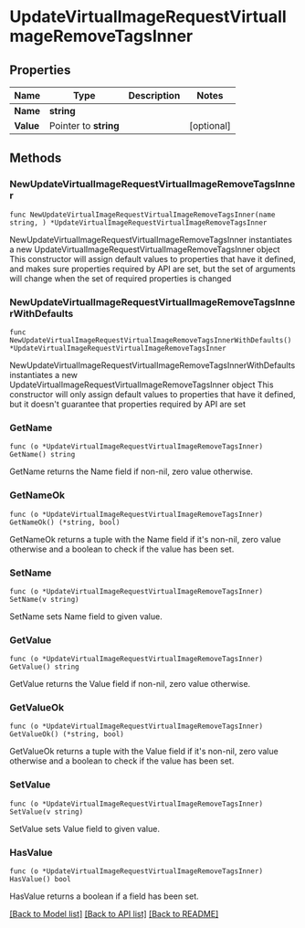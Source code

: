 # UpdateVirtualImageRequestVirtualImageRemoveTagsInner

## Properties

Name | Type | Description | Notes
------------ | ------------- | ------------- | -------------
**Name** | **string** |  | 
**Value** | Pointer to **string** |  | [optional] 

## Methods

### NewUpdateVirtualImageRequestVirtualImageRemoveTagsInner

`func NewUpdateVirtualImageRequestVirtualImageRemoveTagsInner(name string, ) *UpdateVirtualImageRequestVirtualImageRemoveTagsInner`

NewUpdateVirtualImageRequestVirtualImageRemoveTagsInner instantiates a new UpdateVirtualImageRequestVirtualImageRemoveTagsInner object
This constructor will assign default values to properties that have it defined,
and makes sure properties required by API are set, but the set of arguments
will change when the set of required properties is changed

### NewUpdateVirtualImageRequestVirtualImageRemoveTagsInnerWithDefaults

`func NewUpdateVirtualImageRequestVirtualImageRemoveTagsInnerWithDefaults() *UpdateVirtualImageRequestVirtualImageRemoveTagsInner`

NewUpdateVirtualImageRequestVirtualImageRemoveTagsInnerWithDefaults instantiates a new UpdateVirtualImageRequestVirtualImageRemoveTagsInner object
This constructor will only assign default values to properties that have it defined,
but it doesn't guarantee that properties required by API are set

### GetName

`func (o *UpdateVirtualImageRequestVirtualImageRemoveTagsInner) GetName() string`

GetName returns the Name field if non-nil, zero value otherwise.

### GetNameOk

`func (o *UpdateVirtualImageRequestVirtualImageRemoveTagsInner) GetNameOk() (*string, bool)`

GetNameOk returns a tuple with the Name field if it's non-nil, zero value otherwise
and a boolean to check if the value has been set.

### SetName

`func (o *UpdateVirtualImageRequestVirtualImageRemoveTagsInner) SetName(v string)`

SetName sets Name field to given value.


### GetValue

`func (o *UpdateVirtualImageRequestVirtualImageRemoveTagsInner) GetValue() string`

GetValue returns the Value field if non-nil, zero value otherwise.

### GetValueOk

`func (o *UpdateVirtualImageRequestVirtualImageRemoveTagsInner) GetValueOk() (*string, bool)`

GetValueOk returns a tuple with the Value field if it's non-nil, zero value otherwise
and a boolean to check if the value has been set.

### SetValue

`func (o *UpdateVirtualImageRequestVirtualImageRemoveTagsInner) SetValue(v string)`

SetValue sets Value field to given value.

### HasValue

`func (o *UpdateVirtualImageRequestVirtualImageRemoveTagsInner) HasValue() bool`

HasValue returns a boolean if a field has been set.


[[Back to Model list]](../README.md#documentation-for-models) [[Back to API list]](../README.md#documentation-for-api-endpoints) [[Back to README]](../README.md)


